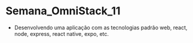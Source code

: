 # Semana_OmniStack_11
* Desenvolvendo uma aplicação com as tecnologias padrão web, react, node, express, react native, expo, etc.